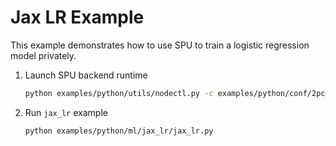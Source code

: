 # Jax LR Example

This example demonstrates how to use SPU to train a logistic regression model privately.

1. Launch SPU backend runtime

    ```sh
    python examples/python/utils/nodectl.py -c examples/python/conf/2pc_semi2k.json up
    ```

2. Run `jax_lr` example

    ```sh
    python examples/python/ml/jax_lr/jax_lr.py
    ```
